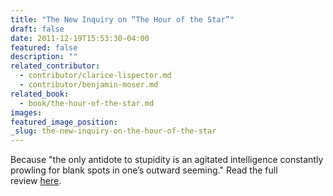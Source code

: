 ```yaml
---
title: "The New Inquiry on “The Hour of the Star”"
draft: false
date: 2011-12-19T15:53:30-04:00
featured: false
description: ""
related_contributor:
  - contributor/clarice-lispector.md
  - contributor/benjamin-moser.md
related_book:
  - book/the-hour-of-the-star.md
images:
featured_image_position: 
_slug: the-new-inquiry-on-the-hour-of-the-star
---
```


Because "the only antidote to stupidity is an agitated intelligence constantly prowling for blank spots in one’s outward seeming." Read the full review [here](http://thenewinquiry.com/post/14458789656/im-with-stupid). 

